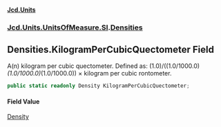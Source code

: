 #### [Jcd.Units](index.md 'index')
### [Jcd.Units.UnitsOfMeasure.SI](Jcd.Units.UnitsOfMeasure.SI.md 'Jcd.Units.UnitsOfMeasure.SI').[Densities](Densities.md 'Jcd.Units.UnitsOfMeasure.SI.Densities')

## Densities.KilogramPerCubicQuectometer Field

A(n) kilogram per cubic quectometer. Defined as: (1.0)/((1.0/1000.0)*(1.0/1000.0)*(1.0/1000.0)) × kilogram per cubic rontometer.

```csharp
public static readonly Density KilogramPerCubicQuectometer;
```

#### Field Value
[Density](Density.md 'Jcd.Units.UnitTypes.Density')